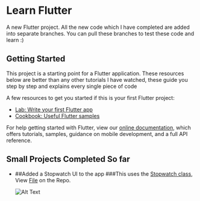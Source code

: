 # Learn Flutter

A new Flutter project. All the new code which I have completed are added into separate branches.
You can pull these branches to test these code and learn :)

## Getting Started

This project is a starting point for a Flutter application.
These resources below are better than any other tutorials I have watched, these guide you step by step and explains every single piece of code

A few resources to get you started if this is your first Flutter project:

- [Lab: Write your first Flutter app](https://flutter.dev/docs/get-started/codelab)
- [Cookbook: Useful Flutter samples](https://flutter.dev/docs/cookbook)

For help getting started with Flutter, view our
[online documentation](https://flutter.dev/docs), which offers tutorials,
samples, guidance on mobile development, and a full API reference.

## Small Projects Completed So far 

- ##Added a Stopwatch UI to the app
    ###This uses the [Stopwatch class](https://api.dart.dev/stable/2.10.5/dart-core/Stopwatch-class.html), View [File](https://github.com/hookFang/flutter_learn/blob/master/lib/stopwatch.dart) on the Repo.
  
    ![Alt Text](https://github.com/hookFang/flutter_learn/blob/master/GithubImages/Screenshot_20210203-011808.jpg?raw=true)
